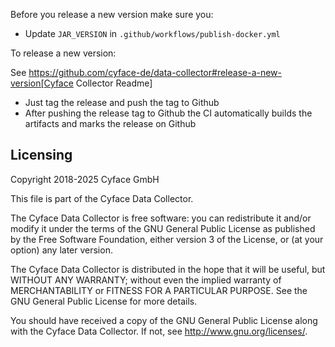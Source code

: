 Before you release a new version make sure you:

* Update `JAR_VERSION` in `.github/workflows/publish-docker.yml`

To release a new version:

See https://github.com/cyface-de/data-collector#release-a-new-version[Cyface Collector Readme]

* Just tag the release and push the tag to Github
* After pushing the release tag to Github the CI automatically builds the artifacts and marks the release on Github

## Licensing
Copyright 2018-2025 Cyface GmbH

This file is part of the Cyface Data Collector.

The Cyface Data Collector is free software: you can redistribute it and/or modify
it under the terms of the GNU General Public License as published by
the Free Software Foundation, either version 3 of the License, or
(at your option) any later version.

The Cyface Data Collector is distributed in the hope that it will be useful,
but WITHOUT ANY WARRANTY; without even the implied warranty of
MERCHANTABILITY or FITNESS FOR A PARTICULAR PURPOSE.  See the
GNU General Public License for more details.

You should have received a copy of the GNU General Public License
along with the Cyface Data Collector.  If not, see http://www.gnu.org/licenses/.
